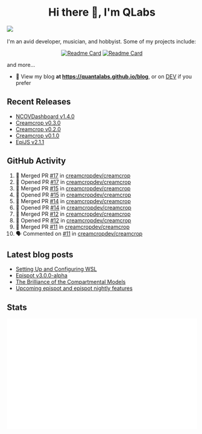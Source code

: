 <h1 align="center">Hi there 👋, I'm QLabs </h1>
<img src="https://i.ibb.co/mbr1j6p/Qlabs.png" width="1000px">

I'm an avid developer, musician, and hobbyist. Some of my projects include:
<p align='center'><a href="https://github.com/Quantalabs/EpiJS"><img src="https://github-readme-stats.vercel.app/api/pin/?username=epispot&amp;repo=EpiJS" alt="Readme Card"></a>
<a href="https://github.com/Quantalabs/NCOVDashboard"><img src="https://github-readme-stats.vercel.app/api/pin/?username=Quantalabs&amp;repo=NCOVDashboard" alt="Readme Card"></a></p>


and more...

- 📜 View my blog **at https://quantalabs.github.io/blog**, or on [DEV](https://dev.to/Quantalabs) if you prefer

## Recent Releases
- [NCOVDashboard v1.4.0](https://github.com/Quantalabs/NCOVDashboard/releases/tag/v1.4.0)
- [Creamcrop v0.3.0](https://github.com/creamcropdev/creamcrop/releases/tag/v0.3.0)
- [Creamcrop v0.2.0](https://github.com/creamcropdev/creamcrop/releases/tag/v0.2.0)
- [Creamcrop v0.1.0](https://github.com/creamcropdev/creamcrop/releases/tag/v0.1.0)
- [EpiJS v2.1.1](https://github.com/epispot/EpiJS/releases/tag/v2.1.1)

## GitHub Activity
<!--START_SECTION:activity-->
1. 🎉 Merged PR [#17](https://github.com/creamcropdev/creamcrop/pull/17) in [creamcropdev/creamcrop](https://github.com/creamcropdev/creamcrop)
2. 💪 Opened PR [#17](https://github.com/creamcropdev/creamcrop/pull/17) in [creamcropdev/creamcrop](https://github.com/creamcropdev/creamcrop)
3. 🎉 Merged PR [#15](https://github.com/creamcropdev/creamcrop/pull/15) in [creamcropdev/creamcrop](https://github.com/creamcropdev/creamcrop)
4. 💪 Opened PR [#15](https://github.com/creamcropdev/creamcrop/pull/15) in [creamcropdev/creamcrop](https://github.com/creamcropdev/creamcrop)
5. 🎉 Merged PR [#14](https://github.com/creamcropdev/creamcrop/pull/14) in [creamcropdev/creamcrop](https://github.com/creamcropdev/creamcrop)
6. 💪 Opened PR [#14](https://github.com/creamcropdev/creamcrop/pull/14) in [creamcropdev/creamcrop](https://github.com/creamcropdev/creamcrop)
7. 🎉 Merged PR [#12](https://github.com/creamcropdev/creamcrop/pull/12) in [creamcropdev/creamcrop](https://github.com/creamcropdev/creamcrop)
8. 💪 Opened PR [#12](https://github.com/creamcropdev/creamcrop/pull/12) in [creamcropdev/creamcrop](https://github.com/creamcropdev/creamcrop)
9. 🎉 Merged PR [#11](https://github.com/creamcropdev/creamcrop/pull/11) in [creamcropdev/creamcrop](https://github.com/creamcropdev/creamcrop)
10. 🗣 Commented on [#11](https://github.com/creamcropdev/creamcrop/issues/11) in [creamcropdev/creamcrop](https://github.com/creamcropdev/creamcrop)
<!--END_SECTION:activity-->

## Latest blog posts
<!-- BLOG-POST-LIST:START -->
- [Setting Up and Configuring WSL](https://dev.to/quantalabs/setting-up-and-configuring-wsl-392c)
- [Epispot v3.0.0-alpha](https://dev.to/epispot/epispot-v3-0-0-alpha-5heh)
- [The Brilliance of the Compartmental Models](https://dev.to/quantalabs/the-brilliance-of-the-compartmental-models-1j99)
- [Upcoming epispot and epispot nightly features](https://dev.to/epispot/upcoming-epispot-and-epispot-nightly-features-52ep)
<!-- BLOG-POST-LIST:END -->


## Stats
<p align="center"><img src="https://github.com/Quantalabs/github-stats/raw/master/generated/languages.svg" alt="Language Stats"><br>

